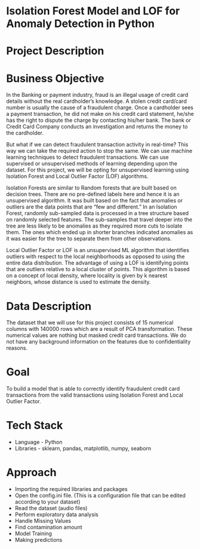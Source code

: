 # Isolation Forest Model and LOF for Anomaly Detection in Python

# Project Description

# Business Objective

In the Banking or payment industry, fraud is an illegal usage of credit card details without the real cardholder’s knowledge. A stolen credit card/card number is usually the cause of a fraudulent charge. Once a cardholder sees a payment transaction, he did not make on his credit card statement, he/she has the right to dispute the charge by contacting his/her bank. The bank or Credit Card Company conducts an investigation and returns the money to the cardholder.

But what if we can detect fraudulent transaction activity in real-time? This way we can take the required action to stop the same. We can use machine learning techniques to detect fraudulent transactions. We can use supervised or unsupervised methods of learning depending upon the dataset. For this project, we will be opting for unsupervised learning using Isolation Forest and Local Outlier Factor (LOF) algorithms.

Isolation Forests are similar to Random forests that are built based on decision trees. There are no pre-defined labels here and hence it is an unsupervised algorithm. It was built based on the fact that anomalies or outliers are the data points that are “few and different.” In an Isolation Forest, randomly sub-sampled data is processed in a tree structure based on randomly selected features. The sub-samples that travel deeper into the tree are less likely to be anomalies as they required more cuts to isolate them. The ones which ended up in shorter branches indicated anomalies as it was easier for the tree to separate them from other observations.

Local Outlier Factor or LOF is an unsupervised ML algorithm that identifies outliers with respect to the local neighborhoods as opposed to using the entire data distribution. The advantage of using a LOF is identifying points that are outliers relative to a local cluster of points. This algorithm is based on a concept of local density, where locality is given by k nearest neighbors, whose distance is used to estimate the density.

 
# Data Description

The dataset that we will use for this project consists of 15 numerical columns with 140000 rows which are a result of PCA transformation. These numerical values are nothing but masked credit card transactions. We do not have any background information on the features due to confidentiality reasons.

# Goal

To build a model that is able to correctly identify fraudulent credit card transactions from the valid transactions using Isolation Forest and Local Outlier Factor.


# Tech Stack

- Language - Python
- Libraries - sklearn, pandas, matplotlib, numpy, seaborn

# Approach

- Importing the required libraries and packages
- Open the config.ini file. (This is a configuration file that can be edited according to your dataset)
- Read the dataset (audio files)
- Perform exploratory data analysis
- Handle Missing Values
- Find contamination amount
- Model Training
- Making predictions

